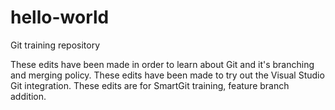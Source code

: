 # hello-world
Git training repository

These edits have been made in order to learn about Git and it's branching and merging policy.
These edits have been made to try out the Visual Studio Git integration.
These edits are for SmartGit training, feature branch addition.